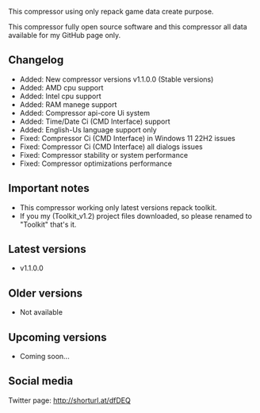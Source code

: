 This compressor using only repack game data create purpose.

This compressor fully open source software and this compressor all data available for my GitHub page only.

Changelog
-----------------------------------------------
- Added: New compressor versions v1.1.0.0 (Stable versions)
- Added: AMD cpu support
- Added: Intel cpu support
- Added: RAM manege support
- Added: Compressor api-core Ui system
- Added: Time/Date Ci (CMD Interface) support
- Added: English-Us language support only
- Fixed: Compressor Ci (CMD Interface) in Windows 11 22H2 issues
- Fixed: Compressor Ci (CMD Interface) all dialogs issues
- Fixed: Compressor stability or system performance
- Fixed: Compressor optimizations performance

Important notes
-----------------------------------------------
- This compressor working only latest versions repack toolkit.
- If you my (Toolkit_v1.2) project files downloaded, so please renamed to "Toolkit" that's it.

Latest versions
-----------------------------------------------
- v1.1.0.0

Older versions
-----------------------------------------------
- Not available

Upcoming versions
-----------------------------------------------
- Coming soon...

Social media
-----------------------------------------------
Twitter page: http://shorturl.at/dfDEQ
